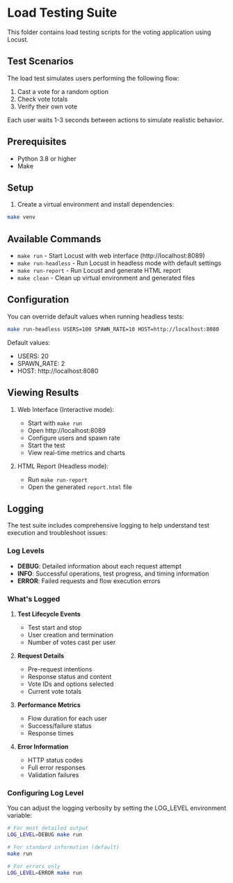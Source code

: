 # Load Testing Suite

This folder contains load testing scripts for the voting application using Locust.

## Test Scenarios

The load test simulates users performing the following flow:
1. Cast a vote for a random option
2. Check vote totals
3. Verify their own vote

Each user waits 1-3 seconds between actions to simulate realistic behavior.

## Prerequisites

- Python 3.8 or higher
- Make

## Setup

1. Create a virtual environment and install dependencies:
```bash
make venv
```

## Available Commands

- `make run` - Start Locust with web interface (http://localhost:8089)
- `make run-headless` - Run Locust in headless mode with default settings
- `make run-report` - Run Locust and generate HTML report
- `make clean` - Clean up virtual environment and generated files

## Configuration

You can override default values when running headless tests:

```bash
make run-headless USERS=100 SPAWN_RATE=10 HOST=http://localhost:8080
```

Default values:
- USERS: 20
- SPAWN_RATE: 2
- HOST: http://localhost:8080

## Viewing Results

1. Web Interface (Interactive mode):
   - Start with `make run`
   - Open http://localhost:8089
   - Configure users and spawn rate
   - Start the test
   - View real-time metrics and charts

2. HTML Report (Headless mode):
   - Run `make run-report`
   - Open the generated `report.html` file

## Logging

The test suite includes comprehensive logging to help understand test execution and troubleshoot issues:

### Log Levels

- **DEBUG**: Detailed information about each request attempt
- **INFO**: Successful operations, test progress, and timing information
- **ERROR**: Failed requests and flow execution errors

### What's Logged

1. **Test Lifecycle Events**
   - Test start and stop
   - User creation and termination
   - Number of votes cast per user

2. **Request Details**
   - Pre-request intentions
   - Response status and content
   - Vote IDs and options selected
   - Current vote totals

3. **Performance Metrics**
   - Flow duration for each user
   - Success/failure status
   - Response times

4. **Error Information**
   - HTTP status codes
   - Full error responses
   - Validation failures

### Configuring Log Level

You can adjust the logging verbosity by setting the LOG_LEVEL environment variable:

```bash
# For most detailed output
LOG_LEVEL=DEBUG make run

# For standard information (default)
make run

# For errors only
LOG_LEVEL=ERROR make run
```
